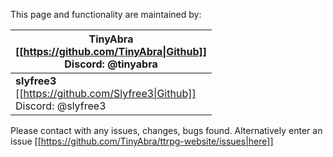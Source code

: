 This page and functionality are maintained by:

| **TinyAbra**<br>[[https://github.com/TinyAbra\|Github]]<br>Discord: @tinyabra |
| ----------------------------------------------------------------------------- |
| **slyfree3**<br>[[https://github.com/Slyfree3\|Github]]<br>Discord: @slyfree3 |

Please contact with any issues, changes, bugs found. Alternatively enter an issue [[https://github.com/TinyAbra/ttrpg-website/issues|here]]